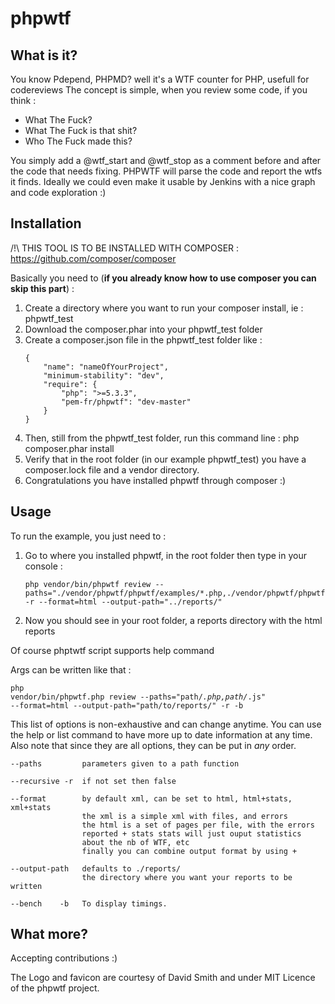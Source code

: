 phpwtf
======

What is it?
-----------

You know Pdepend, PHPMD? well it's a WTF counter for PHP, usefull for codereviews
The concept is simple, when you review some code, if you think :
 - What The Fuck? 
 - What The Fuck is that shit? 
 - Who The Fuck made this? 

You simply add a @wtf_start and @wtf_stop as a comment before and after the code that needs fixing.
PHPWTF will parse the code and report the wtfs it finds.
Ideally we could even make it usable by Jenkins with a nice graph and code exploration :)


Installation
------------

/!\ THIS TOOL IS TO BE INSTALLED WITH COMPOSER : <https://github.com/composer/composer>

Basically you need to (<strong>if you already know how to use composer you can skip this part</strong>) :

1.	Create a directory where you want to run your composer install, ie : phpwtf_test
2.	Download the composer.phar into your phpwtf_test folder
3.	Create a composer.json file in the phpwtf_test folder like : <br/>
	<pre><code>{
		"name": "nameOfYourProject",
		"minimum-stability": "dev",
		"require": {
			"php": ">=5.3.3",
			"pem-fr/phpwtf": "dev-master"
		}
	}</code></pre>
4.	Then, still from the phpwtf_test folder, run this command line : php composer.phar install
5. Verify that in the root folder (in our example phpwtf_test) you have a composer.lock file and a vendor directory.
6. Congratulations you have installed phpwtf through composer :)


Usage
-----

To run the example, you just need to :

1. Go to where you installed phpwtf, in the root folder then type in your console :<br/>
	<pre><code>php vendor/bin/phpwtf review --paths="./vendor/phpwtf/phpwtf/examples/*.php,./vendor/phpwtf/phpwtf/examples/*.js,./vendor/phpwtf/phpwtf/examples/*.html" -r --format=html --output-path="../reports/"</code></pre>
2. Now you should see in your root folder, a reports directory with the html reports

Of course phptwtf script supports help command

Args can be written like that :<br/>
	<pre><code>php vendor/bin/phpwtf.php review --paths="path/*.php,path/*.js" --format=html --output-path="path/to/reports/" -r -b</code></pre>

This list of options is non-exhaustive and can change anytime. You can use the help or list command to have more up to date information at any time. Also note that since they are all options, they can be put in *any* order.
 
	--paths         parameters given to a path function

	--recursive -r  if not set then false

	--format        by default xml, can be set to html, html+stats, xml+stats
					the xml is a simple xml with files, and errors
					the html is a set of pages per file, with the errors
					reported + stats stats will just ouput statistics
					about the nb of WTF, etc
					finally you can combine output format by using +

	--output-path   defaults to ./reports/
					the directory where you want your reports to be written

	--bench    -b   To display timings.


What more?
----------

Accepting contributions :)

The Logo and favicon are courtesy of David Smith and under MIT Licence of the phpwtf project.